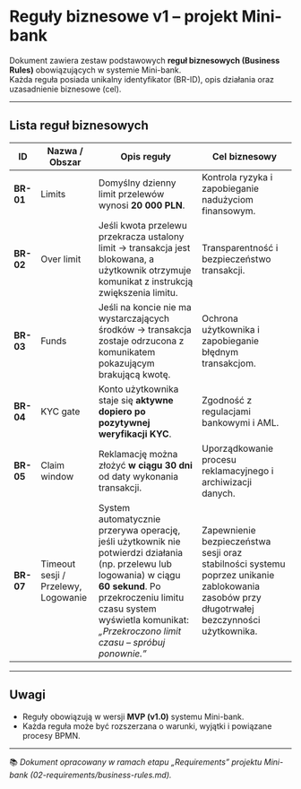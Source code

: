 #  Reguły biznesowe v1 – projekt Mini-bank

Dokument zawiera zestaw podstawowych **reguł biznesowych (Business Rules)** obowiązujących w systemie Mini-bank.  
Każda reguła posiada unikalny identyfikator (BR-ID), opis działania oraz uzasadnienie biznesowe (cel).

---

##  Lista reguł biznesowych

| ID | Nazwa / Obszar | Opis reguły | Cel biznesowy |
|----|----------------|--------------|----------------|
| **BR-01** | Limits | Domyślny dzienny limit przelewów wynosi **20 000 PLN**. | Kontrola ryzyka i zapobieganie nadużyciom finansowym. |
| **BR-02** | Over limit | Jeśli kwota przelewu przekracza ustalony limit → transakcja jest blokowana, a użytkownik otrzymuje komunikat z instrukcją zwiększenia limitu. | Transparentność i bezpieczeństwo transakcji. |
| **BR-03** | Funds | Jeśli na koncie nie ma wystarczających środków → transakcja zostaje odrzucona z komunikatem pokazującym brakującą kwotę. | Ochrona użytkownika i zapobieganie błędnym transakcjom. |
| **BR-04** | KYC gate | Konto użytkownika staje się **aktywne dopiero po pozytywnej weryfikacji KYC**. | Zgodność z regulacjami bankowymi i AML. |
| **BR-05** | Claim window | Reklamację można złożyć **w ciągu 30 dni** od daty wykonania transakcji. | Uporządkowanie procesu reklamacyjnego i archiwizacji danych. |
| **BR-07** | Timeout sesji / Przelewy, Logowanie | System automatycznie przerywa operację, jeśli użytkownik nie potwierdzi działania (np. przelewu lub logowania) w ciągu **60 sekund**. Po przekroczeniu limitu czasu system wyświetla komunikat: *„Przekroczono limit czasu – spróbuj ponownie.”* | Zapewnienie bezpieczeństwa sesji oraz stabilności systemu poprzez unikanie zablokowania zasobów przy długotrwałej bezczynności użytkownika. |
---

##  Uwagi

- Reguły obowiązują w wersji **MVP (v1.0)** systemu Mini-bank.  
- Każda reguła może być rozszerzana o warunki, wyjątki i powiązane procesy BPMN.  

---

📚 *Dokument opracowany w ramach etapu „Requirements” projektu Mini-bank (02-requirements/business-rules.md).*

